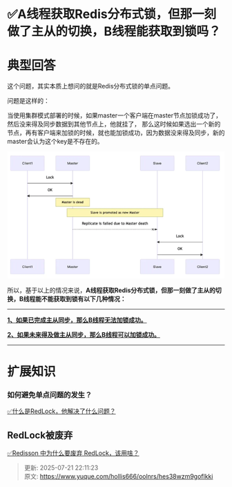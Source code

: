 # ✅A线程获取Redis分布式锁，但那一刻做了主从的切换，B线程能获取到锁吗？

# 典型回答


这个问题，其实本质上想问的就是Redis分布式锁的单点问题。



问题是这样的：



当使用集群模式部署的时候，如果master一个客户端在master节点加锁成功了，然后没来得及同步数据到其他节点上，他就挂了， 那么这时候如果选出一个新的节点，再有客户端来加锁的时候，就也能加锁成功，因为数据没来得及同步，新的master会认为这个key是不存在的。



![1705138438131-c160ac35-1707-42c4-868b-ac2313f53697.png](./img/hEB8rY4s5j-LQN6x/1705138438131-c160ac35-1707-42c4-868b-ac2313f53697-550930.webp)



所以，基于以上的情况来说，**A线程获取Redis分布式锁，但那一刻做了主从的切换，B线程能不能获取到锁有以下几种情况：**

****

**<u>1、如果已完成主从同步，那么B线程无法加锁成功。</u>**

**<u>2、如果未来得及做主从同步，那么B线程可以加锁成功。</u>**

****



# 扩展知识
### 如何避免单点问题的发生？


[✅什么是RedLock，他解决了什么问题？](https://www.yuque.com/hollis666/oolnrs/lxzg0ubs2xpvenxw)





## RedLock被废弃
[✅Redisson 中为什么要废弃 RedLock，该用啥？](https://www.yuque.com/hollis666/oolnrs/fz545rxlub3czyg6)



> 更新: 2025-07-21 22:11:23  
> 原文: <https://www.yuque.com/hollis666/oolnrs/hes38wzm9goflkki>